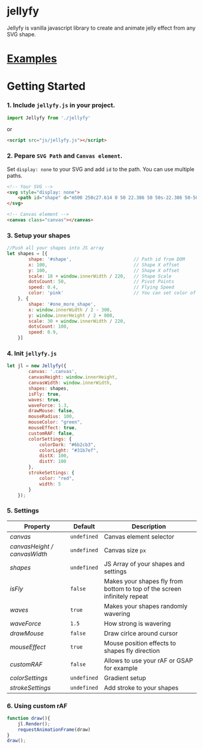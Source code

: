 # jellyfy
Jellyfy is vanilla javascript library to create and animate jelly effect from any SVG shape.

# [Examples](http://alexkorzin.tk/jellyfy/exaple3.html)

# Getting Started
### 1. Include `jellyfy.js` in your project.
```javascript
import Jellyfy from './jellyfy'
```
or
```html
<script src="js/jellyfy.js"></script>
```
### 2. Pepare `SVG Path` and `Canvas element`.
Set `display: none` to your SVG and add `id` to the path. You can use multiple paths.
```html
<!-- Your SVG -->
<svg style="display: none">
    <path id="shape" d="m500 250c27.614 0 50 22.386 50 50s-22.386 50-50 50-50-22.386-50-50 22.386-50 50-50z"/>
</svg>

<!-- Canvas element -->
<canvas class="canvas"></canvas>
```
### 3. Setup your shapes
```javascript
//Push all your shapes into JS array
let shapes = [{
        shape: '#shape',                       // Path id from DOM
        x: 100,                                // Shape X offset
        y: 100,                                // Shape X offset
        scale: 18 + window.innerWidth / 220,   // Shape Scale
        dotsCount: 50,                         // Pivot Points
        speed: 0.4,                            // Flying Speed
        color: 'pink'                          // You can set color of each shape
    }, {
        shape: '#one_more_shape',
        x: window.innerWidth / 2 - 300,
        y: window.innerHeight / 2 + 800,
        scale: 30 + window.innerWidth / 220,
        dotsCount: 100,
        speed: 0.9,
    }]
```
### 4. Init `jellyfy.js`
```javascript
let jl = new Jellyfy({
        canvas: '.canvas',
        canvasHeight: window.innerHeight,
        canvasWidth: window.innerWidth,
        shapes: shapes,
        isFly: true,
        waves: true,
        waveForce: 1.3,
        drawMouse: false,
        mouseRadius: 100,
        mouseColor: "green",
        mouseEffect: true,
        customRAF: false,
        colorSettings: {
            colorDark: "#6b2cb3",
            colorLight: "#31b7ef",
            distX: 100,
            distY: 100
        },
        strokeSettings: {
            color: "red",
            width: 5
        }
    });
```
### 5. Settings
Property | Default | Description
--- | --- | ---
*canvas* | `undefined` | Canvas element selector
*canvasHeight / canvasWidth* | `undefined` | Canvas size `px`
*shapes* | `undefined` | JS Array of your shapes and settings
*isFly* | `false` | Makes your shapes fly from bottom to top of the screen infinitely repeat
*waves* | `true` | Makes your shapes randomly wavering
*waveForce* | `1.5` | How strong is wavering
*drawMouse* | `false` | Draw cirlce around cursor
*mouseEffect* | `true` | Mouse position effects to shapes fly direction
*customRAF* | `false` | Allows to use your rAF or GSAP for example
*colorSettings* | `undefined` | Gradient setup
*strokeSettings* | `undefined` | Add stroke to your shapes

### 6. Using custom rAF
```javascript
function draw(){
    jl.Render();
    requestAnimationFrame(draw)
}
draw();
```